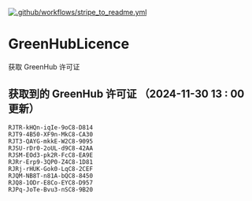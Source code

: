 [![.github/workflows/stripe_to_readme.yml](https://github.com/zjx-kimi/GreenHubLicence/actions/workflows/stripe_to_readme.yml/badge.svg)](https://github.com/zjx-kimi/GreenHubLicence/actions/workflows/stripe_to_readme.yml)
# GreenHubLicence
获取 GreenHub 许可证
## 获取到的 GreenHub 许可证 （2024-11-30 13 : 00 更新）
```
RJTR-kHQn-iqIe-9oC8-D814
RJT9-4B50-XF9n-MkC8-CA30
RJT3-QAYG-mkkE-W2C8-9095
RJSU-rDr0-2oUL-d9C8-42AA
RJSM-EOd3-pk2R-FcC8-EA9E
RJRr-Erp9-3QP0-Z4C8-1D81
RJRj-rHUK-Gok0-LqC8-2CEF
RJQM-NB8T-n81A-bQC8-8450
RJQ8-1ODr-E8Co-EYC8-D957
RJPq-JoTe-Bvu3-nSC8-9B20
```

